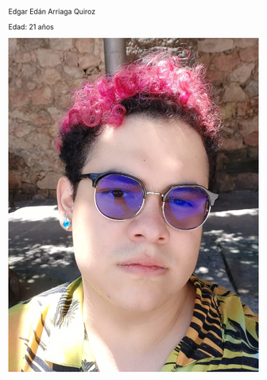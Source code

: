 Edgar Edán Arriaga Quiroz

Edad: 21 años

![Yo](https://github.com/RanchQ/programacion/blob/main/Yo.jpeg?raw=true)